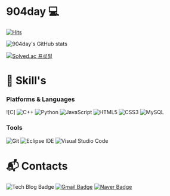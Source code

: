 # 904day 💻

[![Hits](https://hits.seeyoufarm.com/api/count/incr/badge.svg?url=https%3A%2F%2Fgithub.com%2F904day&count_bg=%23FE7373&title_bg=%23FF0000&icon=&icon_color=%23E87C7C&title=hits&edge_flat=false)](https://hits.seeyoufarm.com)

![904day's GitHub stats](https://github-readme-stats.vercel.app/api?username=904day&show_icons=true&theme=radical)


[![Solved.ac
프로필](http://mazassumnida.wtf/api/v2/generate_badge?boj=tjgus9650)](https://solved.ac/tjgus9650)


# 🦾 Skill's
### Platforms & Languages
![C]
![C++](https://img.shields.io/badge/C++-00599C.svg?&style=for-the-badge&logo=Java&logoColor=white)
![Python](https://img.shields.io/badge/Python-3776AB.svg?&style=for-the-badge&logo=Python&logoColor=white)
![JavaScript](https://img.shields.io/badge/JavaScript-F7DF1E.svg?&style=for-the-badge&logo=JavaScript&logoColor=white)
![HTML5](https://img.shields.io/badge/HTML5-E34F26.svg?&style=for-the-badge&logo=HTML5&logoColor=white)
![CSS3](https://img.shields.io/badge/CSS3-1572B6.svg?&style=for-the-badge&logo=CSS3&logoColor=white)
![MySQL](https://img.shields.io/badge/MySQL-4479A1.svg?&style=for-the-badge&logo=MySQL&logoColor=white)


### Tools
![Git](https://img.shields.io/badge/Git-F05032.svg?&style=for-the-badge&logo=Git&logoColor=white)
![Eclipse IDE](https://img.shields.io/badge/Eclipse%20IDE-2C2255.svg?&style=for-the-badge&logo=Eclipse%20IDE&logoColor=white)
![Visual Studio Code](https://img.shields.io/badge/Visual%20Studio%20Code-007ACC.svg?&style=for-the-badge&logo=Visual%20Studio%20Code&logoColor=white)

 
# :mailbox_with_mail: Contacts
![Tech Blog Badge](http://img.shields.io/badge/-Tech%20blog-black?style=flat-square&logo=github&link=https:///)
[![Gmail Badge](https://img.shields.io/badge/Gmail-d14836?style=flat-square&logo=Gmail&logoColor=white&link=mailto:tjgus9650@gmail.com)](mailto:tjgus9650@gmail.com)
[![Naver Badge](https://img.shields.io/badge/Naver-03C75A?style=flat-square&logo=Naver&logoColor=white&link=mailto:tjgus9650@naver.com)](mailto:tjgus9650@naver.com)
